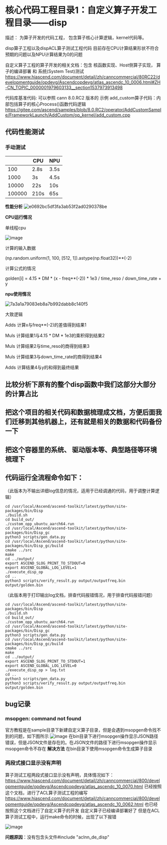 # 核心代码工程目录1：自定义算子开发工程目录——disp

描述： 为算子开发的代码工程， 包含算子核心计算逻辑，kernel代码等。

disp算子工程以及dispACL算子测试工程代码
目前存在CPU计算结果形状不符合预期的问题以及NPU计算结果为0的问题

自定义算子工程的算子开发的相关文档：包含 核函数实现、Host侧算子实现， 算子的编译部署 和 系统(System Test)测试  https://www.hiascend.com/document/detail/zh/canncommercial/80RC22/developmentguide/opdevg/Ascendcopdevg/atlas_ascendc_10_0006.html#ZH-CN_TOPIC_0000001979603133__section1537973913498 

代码库基准代码: 可以参照 cann 8.0.RC2 版本的 示例 add_custom算子代码：内部包括算子的核心Process()函数代码逻辑  https://gitee.com/ascend/samples/blob/8.0.RC2/operator/AddCustomSample/FrameworkLaunch/AddCustom/op_kernel/add_custom.cpp

## 代码性能测试
### 手动测试
| | CPU      | NPU |
|----------- |----------- | ----------- |
|100 |2.8s      | 3.5s       |
|1000 |3s   | 4.5s        |
|10000 |22s   | 10s        |
|100000 |210s   | 65s        |

**性能分析**
![e0692bc5df3fa3ab53f2ad0290378be](https://github.com/user-attachments/assets/bfcf870c-2909-486f-8918-78f1ae7bddd9)

**CPU运行情况**

单线程cpu

![image](https://github.com/user-attachments/assets/d652570c-8684-4b51-b0c4-b56fbeb92b17)

计算的输入数据

(np.random.uniform(1, 100, [512, 1]).astype(np.float32))**(-2)

计算公式的情况

golden[i] = 4.15 * DM * (x - freq**(-2)) * 1e3 / time_reso / down_time_rate + y

**npu使用情况**

![7a3a1a79083eb8a7b992dabb8c140f5](https://github.com/user-attachments/assets/e35d4d84-8e0a-431b-9145-0af5615beaf9)

大致逻辑

Adds 计算x与freq**(-2)的差值得到结果1

Muls 计算结果1与4.15 * DM * 1e3的乘积得到结果2

Muls 计算结果2与time_reso的商得到结果3

Muls 计算结果3与down_time_rate的商得到结果4

Adds 计算结果4与y的和得到最终结果

## 比较分析下原有的整个disp函数中我们这部分大部分的计算占比

## 把这个项目的相关代码和数据梳理成文档，方便后面我们迁移到其他机器上，还有就是相关的数据和代码备份一下

## 把这个容器里的系统、 驱动版本等、典型路径等环境梳理下

## 代码运行全流程命令如下：
（此版本为不输出详细log信息的情况，适用于已经调通的代码，用于调整计算逻辑）
```
cd /usr/local/Ascend/ascend-toolkit/latest/python/site-packages/bin/Disp
./build.sh
cd build_out/
./custom_opp_ubuntu_aarch64.run
cd /usr/local/Ascend/ascend-toolkit/latest/python/site-packages/bin/Disp_gc
python3 scripts/gen_data.py
cd /usr/local/Ascend/ascend-toolkit/latest/python/site-packages/bin/Disp_gc/build
cmake ../src
make
cd ../output/
export ASCEND_SLOG_PRINT_TO_STDOUT=0
export ASCEND_GLOBAL_LOG_LEVEL=1
./execute_disp_op
cd ..
python3 scripts/verify_result.py output/outputfreq.bin output/golden.bin
```

（此版本用于打印输出log文档，排查代码报错情况，用于排查代码报错问题）
```
cd /usr/local/Ascend/ascend-toolkit/latest/python/site-packages/bin/Disp
./build.sh
cd build_out/
./custom_opp_ubuntu_aarch64.run
cd /usr/local/Ascend/ascend-toolkit/latest/python/site-packages/bin/Disp_gc
python3 scripts/gen_data.py
cd /usr/local/Ascend/ascend-toolkit/latest/python/site-packages/bin/Disp_gc/build
cmake ../src
make
cd ../output/
export ASCEND_SLOG_PRINT_TO_STDOUT=1
export ASCEND_GLOBAL_LOG_LEVEL=0
./execute_disp_op > log.txt
cd ..
python3 scripts/gen_data.py
python3 scripts/verify_result.py output/outputfreq.bin output/golden.bin
```

## bug记录
### msopgen: command not found
官方教程是在sample目录下新建自定义算子目录，但是会遇到msopgen命令找不到的问题，如下图所示
![image](https://github.com/user-attachments/assets/3f271c3b-e68d-405a-9efa-e6405b414002)
在bin目录下进行msopgen操作显示JSON路径错误，但是JSON文件是存在的。在JSON文件的路径下进行msopgen操作显示msopgen命令不存在
**解决方法**
在bin目录下使用msopgen命令生成算子目录

### 两段式接口显示没有声明
算子测试工程两段式接口显示没有声明，具体情况如下：
https://www.hiascend.com/document/detail/zh/canncommercial/800/developmentguide/opdevg/Ascendcopdevg/atlas_ascendc_10_0070.html
已经按照这个文档，进行了ACL算子测试工程的编写
https://www.hiascend.com/document/detail/zh/canncommercial/800/developmentguide/opdevg/Ascendcopdevg/atlas_ascendc_10_0062.html
也已经按照这个文档进行了自定义算子的开发
自定义算子已经编译部署好了
但是在ACL算子测试工程中，运行make命令的时候，出现了以下报错

![image](https://github.com/user-attachments/assets/dbfe8bee-edc4-49a9-a4d6-32d3dc154a6a)

**问题原因**：没有包含头文件#include "aclnn_de_disp"
